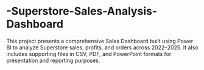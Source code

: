 # -Superstore-Sales-Analysis-Dashboard
This project presents a comprehensive Sales Dashboard built using Power BI to analyze Superstore sales, profits, and orders across 2022–2025. It also includes supporting files in CSV, PDF, and PowerPoint formats for presentation and reporting purposes.
